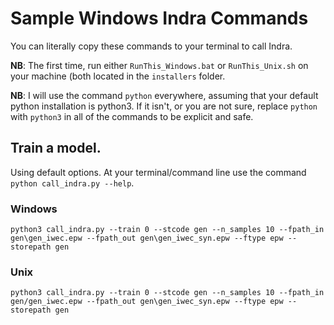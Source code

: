 # Sample Windows Indra Commands

You can literally copy these commands to your terminal to call Indra. 

**NB**: The first time, run either `RunThis_Windows.bat` or `RunThis_Unix.sh` on your machine (both located in the `installers` folder.

**NB**: I will use the command `python` everywhere, assuming that your default python installation is python3. If it isn't, or you are not sure, replace `python` with `python3` in all of the commands to be explicit and safe. 

## Train a model.

Using default options. At your terminal/command line use the command `python call_indra.py --help`.

### Windows
```
python3 call_indra.py --train 0 --stcode gen --n_samples 10 --fpath_in gen\gen_iwec.epw --fpath_out gen\gen_iwec_syn.epw --ftype epw --storepath gen

```

### Unix

```
python3 call_indra.py --train 0 --stcode gen --n_samples 10 --fpath_in gen/gen_iwec.epw --fpath_out gen\gen_iwec_syn.epw --ftype epw --storepath gen

```
